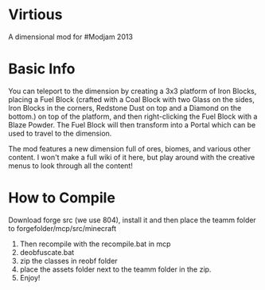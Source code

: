 Virtious
========

A dimensional mod for #Modjam 2013

Basic Info
==========
You can teleport to the dimension by creating a 3x3 platform of Iron Blocks, placing a Fuel Block (crafted with a Coal Block with two Glass on the sides, Iron Blocks in the corners, Redstone Dust on top and a Diamond on the bottom.) on top of the platform, and then right-clicking the Fuel Block with a Blaze Powder. The Fuel Block will then transform into a Portal which can be used to travel to the dimension.

The mod features a new dimension full of ores, biomes, and various other content. I won't make a full wiki of it here, but play around with the creative menus to look through all the content!

How to Compile
==============
Download forge src (we use 804), install it and then place the teamm folder to forgefolder/mcp/src/minecraft

1. Then recompile with the recompile.bat in mcp
2. deobfuscate.bat
3. zip the classes in reobf folder
4. place the assets folder next to the teamm folder in the zip.
5. Enjoy!